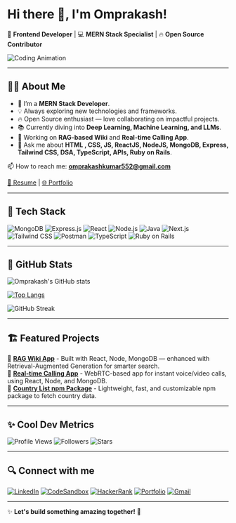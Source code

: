# Hi there 👋, I'm Omprakash!

🚀 **Frontend Developer** | 💻 **MERN Stack Specialist** | 🔥 **Open Source Contributor**

![Coding Animation](https://readme-typing-svg.herokuapp.com?font=Fira+Code&size=24&pause=1000&color=36BCF7&width=435&lines=Welcome+to+my+GitHub+Profile!;Frontend+Developer+%7C+MERN+Stack+Specialist;Building+cool+stuff+with+React+%26+Node.js!;Let's+connect+and+collaborate!+%F0%9F%9A%80)

---

## 👨‍💻 About Me
- 🌱 I’m a **MERN Stack Developer**.
- 💡 Always exploring new technologies and frameworks.
- 🔥 Open Source enthusiast — love collaborating on impactful projects.
- 📚 Currently diving into **Deep Learning, Machine Learning, and LLMs**.
- 🎯 Working on **RAG-based Wiki** and **Real-time Calling App**.
- 💬 Ask me about **HTML , CSS, JS, ReactJS, NodeJS, MongoDB, Express, Tailwind CSS, DSA, TypeScript, APIs, Ruby on Rails**.

📫 How to reach me: **omprakashkumar552@gmail.com**

[📄 Resume](https://drive.google.com/drive/folders/1vaSj4hUpLhdvNawx9wCMYS3iqZuX2gdL?usp=share_link) | [🌐 Portfolio](https://clever-kangaroo-984dea.netlify.app/)

---

## 🚀 Tech Stack

![MongoDB](https://img.shields.io/badge/MongoDB-4EA94B?style=for-the-badge&logo=mongodb&logoColor=white)
![Express.js](https://img.shields.io/badge/Express.js-404D59?style=for-the-badge)
![React](https://img.shields.io/badge/React-61DAFB?style=for-the-badge&logo=react&logoColor=black)
![Node.js](https://img.shields.io/badge/Node.js-339933?style=for-the-badge&logo=node-dot-js&logoColor=white)
![Java](https://img.shields.io/badge/Java-ED8B00?style=for-the-badge&logo=java&logoColor=white)
![Next.js](https://img.shields.io/badge/Next.js-black?style=for-the-badge&logo=next.js)
![Tailwind CSS](https://img.shields.io/badge/TailwindCSS-38B2AC?style=for-the-badge&logo=tailwind-css&logoColor=white)
![Postman](https://img.shields.io/badge/Postman-FF6C37?style=for-the-badge&logo=postman&logoColor=white)
![TypeScript](https://img.shields.io/badge/TypeScript-007ACC?style=for-the-badge&logo=typescript&logoColor=white)
![Ruby on Rails](https://img.shields.io/badge/Ruby_on_Rails-CC0000?style=for-the-badge&logo=ruby-on-rails&logoColor=white)

---

## 🏅 GitHub Stats

![Omprakash's GitHub stats](https://github-readme-stats.vercel.app/api?username=omprakash8788&show_icons=true&theme=tokyonight)

[![Top Langs](https://github-readme-stats.vercel.app/api/top-langs/?username=omprakash8788&layout=compact&theme=tokyonight)](https://github.com/anuraghazra/github-readme-stats)

![GitHub Streak](https://github-readme-streak-stats.herokuapp.com/?user=omprakash8788&theme=tokyonight)

---

## 🏗️ Featured Projects

🚀 **[RAG Wiki App](#)** - Built with React, Node, MongoDB — enhanced with Retrieval-Augmented Generation for smarter search.  
🔧 **[Real-time Calling App](#)** - WebRTC-based app for instant voice/video calls, using React, Node, and MongoDB.  
📲 **[Country List npm Package](#)** - Lightweight, fast, and customizable npm package to fetch country data.  

---

## ✨ Cool Dev Metrics

![Profile Views](https://komarev.com/ghpvc/?username=omprakash8788&color=brightgreen)
![Followers](https://img.shields.io/github/followers/omprakash8788?style=social)
![Stars](https://img.shields.io/github/stars/omprakash8788?style=social)

---

## 🔍 Connect with me

[![LinkedIn](https://img.shields.io/badge/LinkedIn-blue?style=for-the-badge&logo=linkedin)](https://www.linkedin.com/in/omprakashkumar-94a82012b/)
[![CodeSandbox](https://img.shields.io/badge/CodeSandbox-000?style=for-the-badge&logo=codesandbox&logoColor=white)](https://codesandbox.io/u/omprakashkumar552)
[![HackerRank](https://img.shields.io/badge/HackerRank-2EC866?style=for-the-badge&logo=hackerrank&logoColor=white)](https://www.hackerrank.com/omprakashkumar52)
[![Portfolio](https://img.shields.io/badge/Portfolio-black?style=for-the-badge)](https://clever-kangaroo-984dea.netlify.app/)
[![Gmail](https://img.shields.io/badge/Gmail-red?style=for-the-badge&logo=gmail&logoColor=white)](mailto:omprakashkumar552@gmail.com)

---

✨ **Let's build something amazing together!** 🚀
